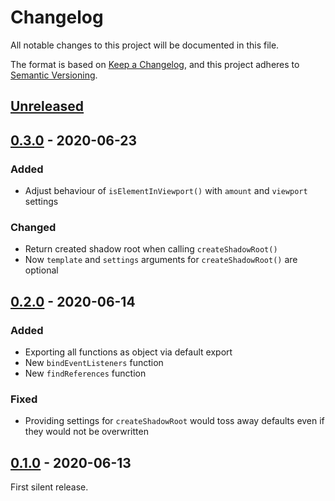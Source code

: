# Changelog
All notable changes to this project will be documented in this file.

The format is based on [Keep a Changelog](https://keepachangelog.com/en/1.0.0/),
and this project adheres to [Semantic Versioning](https://semver.org/spec/v2.0.0.html).

## [Unreleased]


## [0.3.0] - 2020-06-23
### Added
- Adjust behaviour of `isElementInViewport()` with `amount` and `viewport` settings 

### Changed
- Return created shadow root when calling `createShadowRoot()`
- Now `template` and `settings` arguments for `createShadowRoot()` are optional


## [0.2.0] - 2020-06-14
### Added
- Exporting all functions as object via default export 
- New `bindEventListeners` function
- New `findReferences` function

### Fixed
- Providing settings for `createShadowRoot` would toss away defaults even if they would not be overwritten


## [0.1.0] - 2020-06-13
First silent release.

[Unreleased]: https://github.com/browserkids/dom/compare/0.3.0...HEAD
[0.3.0]: https://github.com/browserkids/dom/releases/tag/0.3.0
[0.2.0]: https://github.com/browserkids/dom/releases/tag/0.2.0
[0.1.0]: https://github.com/browserkids/dom/releases/tag/0.1.0
